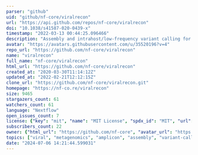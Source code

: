 ```yaml
---
parser: "github"
uid: "github/nf-core/viralrecon"
url: "https://api.github.com/repos/nf-core/viralrecon"
doi: "10.1038/s41587-020-0439-x"
timestamp: "2022-03-13 00:44:25.096466"
description: "Assembly and intrahost/low-frequency variant calling for viral samples"
avatar: "https://avatars.githubusercontent.com/u/35520196?v=4"
repo_url: "https://github.com/nf-core/viralrecon"
name: "viralrecon"
full_name: "nf-core/viralrecon"
html_url: "https://github.com/nf-core/viralrecon"
created_at: "2020-03-30T11:14:12Z"
updated_at: "2022-02-21T12:12:15Z"
clone_url: "https://github.com/nf-core/viralrecon.git"
homepage: "https://nf-co.re/viralrecon"
size: 9465
stargazers_count: 61
watchers_count: 61
language: "Nextflow"
open_issues_count: 7
license: {"key": "mit", "name": "MIT License", "spdx_id": "MIT", "url": "https://api.github.com/licenses/mit", "node_id": "MDc6TGljZW5zZTEz"}
subscribers_count: 22
owner: {"html_url": "https://github.com/nf-core", "avatar_url": "https://avatars.githubusercontent.com/u/35520196?v=4", "login": "nf-core", "type": "Organization"}
topics: ["viral", "metagenomics", "amplicon", "assembly", "variant-calling", "illumina", "pipeline", "workflow", "nextflow", "nf-core", "covid-19", "covid19", "virus", "sars-cov-2", "nanopore", "ont", "artic", "long-read-sequencing", "oxford-nanopore"]
date: "2024-07-06 14:21:44.599031"
---
```


